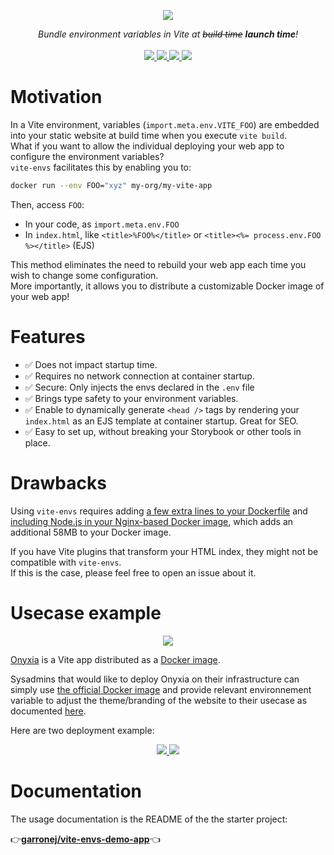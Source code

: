 <p align="center">
    <img src="https://github.com/garronej/vite-envs/assets/6702424/0f290fd7-19ea-41e6-97fb-da3fcc79d848">  
</p>
<p align="center">
    <i>Bundle environment variables in Vite at <strike>build time</strike> <b> launch time</b>!</i>
    <br>
    <br>
    <a href="https://github.com/garronej/vite-envs/actions">
      <img src="https://github.com/garronej/vite-envs/workflows/ci/badge.svg?branch=main">
    </a>
    <a href="https://bundlephobia.com/package/vite-envs">
      <img src="https://img.shields.io/bundlephobia/minzip/vite-envs">
    </a>
    <a href="https://github.com/garronej/vite-envs/blob/aa97a3cc446a0afdb7769a1d351c5b45723d3481/tsconfig.json#L14">
        <img src="https://camo.githubusercontent.com/0f9fcc0ac1b8617ad4989364f60f78b2d6b32985ad6a508f215f14d8f897b8d3/68747470733a2f2f62616467656e2e6e65742f62616467652f547970655363726970742f7374726963742532302546302539462539322541412f626c7565">
    </a>
    <a href="https://github.com/garronej/vite-envs/blob/main/LICENSE">
      <img src="https://img.shields.io/npm/l/vite-envs">
    </a>
</p>

# Motivation

In a Vite environment, variables (`import.meta.env.VITE_FOO`) are embedded into your static website at build time when you execute `vite build`.  
What if you want to allow the individual deploying your web app to configure the environment variables?  
`vite-envs` facilitates this by enabling you to:

```bash
docker run --env FOO="xyz" my-org/my-vite-app
```

Then, access `FOO`:  
- In your code, as `import.meta.env.FOO`
- In `index.html`, like `<title>%FOO%</title>` or `<title><%= process.env.FOO %></title>` (EJS)

This method eliminates the need to rebuild your web app each time you wish to change some configuration.  
More importantly, it allows you to distribute a customizable Docker image of your web app!

# Features

- ✅ Does not impact startup time.
- ✅ Requires no network connection at container startup.
- ✅ Secure: Only injects the envs declared in the `.env` file
- ✅ Brings type safety to your environment variables.
- ✅ Enable to dynamically generate `<head />` tags by rendering your `index.html` as an EJS template at container startup. Great for SEO.  
- ✅ Easy to set up, without breaking your Storybook or other tools in place.

# Drawbacks

Using `vite-envs` requires adding [a few extra lines to your Dockerfile](https://github.com/garronej/vite-envs-demo-app/blob/400360c36acbb1fb703ab0ed185a6272482805e9/Dockerfile#L16-L17) and [including Node.js in your Nginx-based Docker image](https://github.com/garronej/vite-envs-demo-app/blob/400360c36acbb1fb703ab0ed185a6272482805e9/Dockerfile#L12), which adds an additional 58MB to your Docker image.

If you have Vite plugins that transform your HTML index, they might not be compatible with `vite-envs`.  
If this is the case, please feel free to open an issue about it.

# Usecase example

<p align="center">
	<img src="https://user-images.githubusercontent.com/6702424/154810177-3da80638-93c3-4a41-9710-13541b9d8974.png" />
</p>

[Onyxia](https://github.com/InseeFrLab/onyxia) is a Vite app distributed as a [Docker image](https://hub.docker.com/r/inseefrlab/onyxia-web/tags).  

Sysadmins that would like to deploy Onyxia on their infrastructure can simply use
[the official Docker image](https://hub.docker.com/r/inseefrlab/onyxia-web/tags) and provide relevant environnement variable to adjust the theme/branding of the website to their usecase as
documented [here](https://docs.onyxia.sh/admin-doc/theme).  

Here are two deployment example:  

<p align="center">
  <a href="https://datalab.sspcloud.fr">
    <img src="https://user-images.githubusercontent.com/6702424/154809580-b38abbc2-d7be-4fc2-ad7d-b830d88f3a57.png">  
  </a>
  <a href="https://onyxialpha.kub.sspcloud.fr/">
    <img src="https://user-images.githubusercontent.com/6702424/154809578-4aaa5501-e356-484b-8a95-c2a59e287cf9.png">  
  </a>
</p>
</p>

# Documentation

The usage documentation is the README of the the starter project:  

👉[**garronej/vite-envs-demo-app**](https://github.com/garronej/vite-envs-demo-app)👈  
